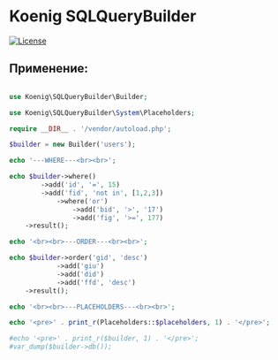 # Koenig SQLQueryBuilder

[![License](https://img.shields.io/badge/license-GPL%20v.3-blue.svg?style=plastic)](https://www.gnu.org/licenses/gpl-3.0-standalone.html)

## Применение:

```php

use Koenig\SQLQueryBuilder\Builder;

use Koenig\SQLQueryBuilder\System\Placeholders;

require __DIR__ . '/vendor/autoload.php';

$builder = new Builder('users');

echo '---WHERE---<br><br>';

echo $builder->where()
        ->add('id', '=', 15)
        ->add('fid', 'not in', [1,2,3])
            ->where('or')
                ->add('bid', '>', '17')
                ->add('fig', '>=', 177)
    ->result();

echo '<br><br>---ORDER---<br><br>';

echo $builder->order('gid', 'desc')
            ->add('giu')
            ->add('did')
            ->add('ffd', 'desc')
    ->result();

echo '<br><br>---PLACEHOLDERS---<br><br>';

echo '<pre>' . print_r(Placeholders::$placeholders, 1) . '</pre>';

#echo '<pre>' . print_r($builder, 1) . '</pre>';
#var_dump($builder->db());

```


